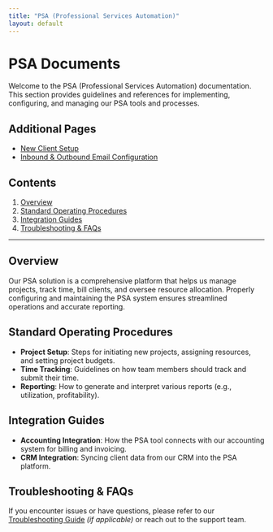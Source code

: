 ```yaml
---
title: "PSA (Professional Services Automation)"
layout: default
---
```


# PSA Documents

Welcome to the PSA (Professional Services Automation) documentation. This section provides guidelines and references for implementing, configuring, and managing our PSA tools and processes.

## Additional Pages
- [New Client Setup](./new-client-setup.md)
- [Inbound & Outbound Email Configuration](./email-setup.md)


## Contents
1. [Overview](#overview)
2. [Standard Operating Procedures](#standard-operating-procedures)
3. [Integration Guides](#integration-guides)
4. [Troubleshooting & FAQs](#troubleshooting--faqs)

---

## Overview

Our PSA solution is a comprehensive platform that helps us manage projects, track time, bill clients, and oversee resource allocation. Properly configuring and maintaining the PSA system ensures streamlined operations and accurate reporting.

## Standard Operating Procedures

- **Project Setup**: Steps for initiating new projects, assigning resources, and setting project budgets.  
- **Time Tracking**: Guidelines on how team members should track and submit their time.  
- **Reporting**: How to generate and interpret various reports (e.g., utilization, profitability).

## Integration Guides

- **Accounting Integration**: How the PSA tool connects with our accounting system for billing and invoicing.  
- **CRM Integration**: Syncing client data from our CRM into the PSA platform.

## Troubleshooting & FAQs

If you encounter issues or have questions, please refer to our [Troubleshooting Guide](./troubleshooting.md) *(if applicable)* or reach out to the support team.

